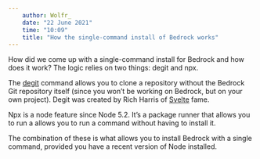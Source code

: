 ```yaml
---
	author: Wolfr_
	date: "22 June 2021"
	time: "10:09"
	title: "How the single-command install of Bedrock works"
---
```


<p>How did we come up with a single-command install for Bedrock and how does it work? The logic relies on two things: degit and npx.</p>

<p>The <a href="https://github.com/Rich-Harris/degit">degit</a> command allows you to clone a repository without the Bedrock Git repository itself (since you won’t be working on Bedrock, but on your own project). Degit was created by Rich Harris of <a href="https://svelte.dev/">Svelte</a> fame.</p>

<p>Npx is a node feature since Node 5.2. It’s a package runner that allows you to run a allows you to run a command without having to install it. </p>

<p>The combination of these is what allows you to install Bedrock with a single command, provided you have a recent version of Node installed.</p>
